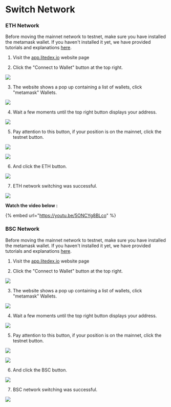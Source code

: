 # Switch Network

### ETH Network

Before moving the mainnet network to testnet, make sure you have installed the metamask wallet. If you haven't installed it yet, we have provided tutorials and explanations [here](../get-started/how-to-make-a-wallet.md).

1. Visit the [app.litedex.io](https://app.litedex.io) website page

2. Click the "Connect to Wallet" button at the top right.

![](../.gitbook/assets/81d7c582-bf51-4c54-b551-d7bde99a81ab_4_5005_c.jpeg)

3. The website shows a pop up containing a list of wallets, click "metamask" Wallets.

![](../.gitbook/assets/0777bb92-dd99-459b-9591-639c543643d5_1_105_c%20%281%29%20%285%29.jpeg)

4. Wait a few moments until the top right button displays your address.

![](../.gitbook/assets/d5276dcc-736f-4d32-9e48-ff0135b41b0c_4_5005_c%20%281%29.jpeg)

5. Pay attention to this button, if your position is on the mainnet, click the testnet button.

![](../.gitbook/assets/ab178446-611a-441c-8894-33fed21af0c8_4_5005_c%20%281%29.jpeg)

![](../.gitbook/assets/10d06ba6-3a7f-494e-88e4-7d5af0d8a92a_4_5005_c%20%281%29.jpeg)

6. And click the ETH button.

![](../.gitbook/assets/d56d148a-be58-44d6-8648-825388ee675b_4_5005_c%20%284%29.jpeg)

7. ETH network switching was successful.

![](../.gitbook/assets/294e0a0b-b1c6-460e-b7e5-bca3b586e56c_1_105_c.jpeg)

**Watch the video below :**

{% embed url="https://youtu.be/5ONCYg8BLco" %}

### BSC Network

Before moving the mainnet network to testnet, make sure you have installed the metamask wallet. If you haven't installed it yet, we have provided tutorials and explanations [here](../get-started/how-to-make-a-wallet.md).

1. Visit the [app.litedex.io](https://app.litedex.io) website page

2. Click the "Connect to Wallet" button at the top right.

![](../.gitbook/assets/81d7c582-bf51-4c54-b551-d7bde99a81ab_4_5005_c%20%282%29.jpeg)

3. The website shows a pop up containing a list of wallets, click "metamask" Wallets.

![](../.gitbook/assets/0777bb92-dd99-459b-9591-639c543643d5_1_105_c%20%281%29%20%281%29.jpeg)

4. Wait a few moments until the top right button displays your address.

![](../.gitbook/assets/d5276dcc-736f-4d32-9e48-ff0135b41b0c_4_5005_c%20%281%29%20%283%29.jpeg)

5. Pay attention to this button, if your position is on the mainnet, click the testnet button.

![](../.gitbook/assets/ab178446-611a-441c-8894-33fed21af0c8_4_5005_c%20%283%29.jpeg)

![](../.gitbook/assets/10d06ba6-3a7f-494e-88e4-7d5af0d8a92a_4_5005_c%20%283%29.jpeg)

6. And click the BSC button.

![](../.gitbook/assets/d56d148a-be58-44d6-8648-825388ee675b_4_5005_c%20%281%29.jpeg)

7. BSC network switching was successful.

![](../.gitbook/assets/b11aaee5-c1eb-4d25-8d0e-64c24fdf0e9a_1_105_c.jpeg)

